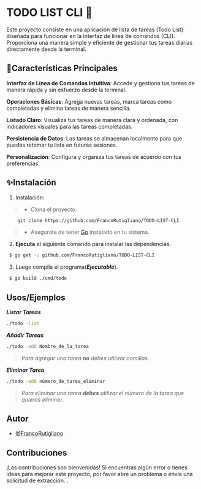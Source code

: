 
# TODO LIST CLI 💙 

Este proyecto consiste en una aplicación de lista de tareas (Todo List) diseñada para funcionar en la interfaz de línea de comandos (CLI). Proporciona una manera simple y eficiente de gestionar tus tareas diarias directamente desde la terminal.



## 🤖Características Principales

**Interfaz de Línea de Comandos Intuitiva**: Accede y gestiona tus tareas de manera rápida y sin esfuerzo desde la terminal.

**Operaciones Básicas**: Agrega nuevas tareas, marca tareas como completadas y elimina tareas de manera sencilla.

**Listado Claro**: Visualiza tus tareas de manera clara y ordenada, con indicadores visuales para las tareas completadas.

**Persistencia de Datos**: Las tareas se almacenan localmente para que puedas retomar tu lista en futuras sesiones.

**Personalización**: Configura y organiza tus tareas de acuerdo con tus preferencias.
## ✨Instalación

1. Instalación:
> - Clona el proyecto.
```bash
    git clone https://github.com/FrancoRutigliano/TODO-LIST-CLI
```
> - Asegurate de tener [Go](https://go.dev/learn/) instalado en tu sistema.

2. **Ejecuta** el siguiente comando para instalar las dependencias.

```bash
 $ go get -u github.com/FrancoRutigliano/TODO-LIST-CLI
```
    
3. Luego compila el programa(***Ejecutable***).

```bash
 $ go build ./cmd/todo
```

## Usos/Ejemplos

***Listar Tareas***
```bash
./todo -list
```

***Añadir Tareas***
```bash
./todo -add Nombre_de_la_tarea
```
> *Para agregar una tarea **no** debes utilizar comillas*.

***Eliminar Tarea***
```bash
./todo -add número_de_tarea_eliminar
```
>*Para eliminar una tarea **debes** utilizar el número de la tarea que quieras eliminar*.

## Autor

- [@FrancoRutigliano](https://github.com/FrancoRutigliano)


## Contribuciones

¡Las contribuciones son bienvenidas! Si encuentras algún error o tienes ideas para mejorar este proyecto, por favor abre un problema o envía una solicitud de extracción.`.


